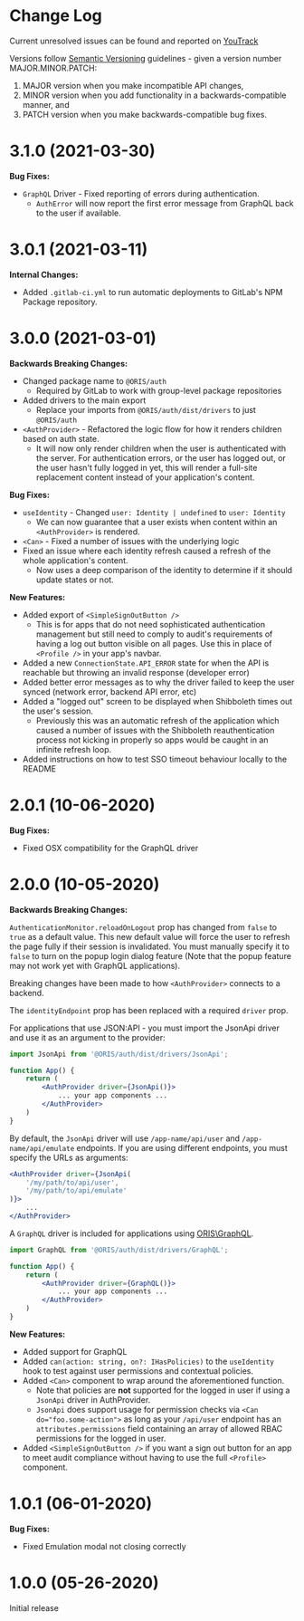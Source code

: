 # Change Log

Current unresolved issues can be found and reported on [YouTrack](https://ordevsvc01.rf.ohio-state.edu/youtrack/issues?q=%23oris\auth+%23Unresolved+)

Versions follow [Semantic Versioning](https://semver.org/) guidelines - given a version number MAJOR.MINOR.PATCH:

1. MAJOR version when you make incompatible API changes,
2. MINOR version when you add functionality in a backwards-compatible manner, and
3. PATCH version when you make backwards-compatible bug fixes.

# 3.1.0 (2021-03-30)

__Bug Fixes:__

* `GraphQL` Driver - Fixed reporting of errors during authentication.
    * `AuthError` will now report the first error message from GraphQL back to the user if available.


# 3.0.1 (2021-03-11)

__Internal Changes:__

* Added `.gitlab-ci.yml` to run automatic deployments to GitLab's NPM Package repository.


# 3.0.0 (2021-03-01)

__Backwards Breaking Changes:__

* Changed package name to `@ORIS/auth`
    * Required by GitLab to work with group-level package repositories
* Added drivers to the main export
  * Replace your imports from `@ORIS/auth/dist/drivers` to just `@ORIS/auth`
* `<AuthProvider>` - Refactored the logic flow for how it renders children based on auth state.
  * It will now only render children when the user is authenticated with the server. For authentication errors, or the user has logged out, or the user hasn't fully logged in yet, this will render a full-site replacement content instead of your application's content.

__Bug Fixes:__

* `useIdentity` - Changed `user: Identity | undefined` to `user: Identity`
    * We can now guarantee that a user exists when content within an `<AuthProvider>` is rendered.
* `<Can>` - Fixed a number of issues with the underlying logic
* Fixed an issue where each identity refresh caused a refresh of the whole application's content.
  * Now uses a deep comparison of the identity to determine if it should update states or not.

__New Features:__

* Added export of `<SimpleSignOutButton />`
    * This is for apps that do not need sophisticated authentication management but still need to comply to audit's requirements of having a log out button visible on all pages. Use this in place of `<Profile />` in your app's navbar.
* Added a new `ConnectionState.API_ERROR` state for when the API is reachable but throwing an invalid response (developer error)
* Added better error messages as to why the driver failed to keep the user synced (network error, backend API error, etc)
* Added a "logged out" screen to be displayed when Shibboleth times out the user's session.
  * Previously this was an automatic refresh of the application which caused a number of issues with the Shibboleth reauthentication process not kicking in properly so apps would be caught in an infinite refresh loop.
* Added instructions on how to test SSO timeout behaviour locally to the README


# 2.0.1 (10-06-2020)

__Bug Fixes:__

* Fixed OSX compatibility for the GraphQL driver

# 2.0.0 (10-05-2020)

__Backwards Breaking Changes:__

`AuthenticationMonitor.reloadOnLogout` prop has changed from `false` to `true` as a default value. This new default value will force the user to refresh the page fully if their session is invalidated. You must manually specify it to `false` to turn on the popup login dialog feature (Note that the popup feature may not work yet with GraphQL applications).

Breaking changes have been made to how `<AuthProvider>` connects to a backend.

The `identityEndpoint` prop has been replaced with a required `driver` prop.

For applications that use JSON:API - you must import the JsonApi driver and use it as an argument to the provider:

```jsx
import JsonApi from '@ORIS/auth/dist/drivers/JsonApi';

function App() {
    return (
        <AuthProvider driver={JsonApi()}>
            ... your app components ...
        </AuthProvider>
    )
}
```

By default, the `JsonApi` driver will use `/app-name/api/user` and `/app-name/api/emulate` endpoints. If you are using different endpoints, you must specify the URLs as arguments:

```jsx
<AuthProvider driver={JsonApi(
    '/my/path/to/api/user',
    '/my/path/to/api/emulate'
)}>
    ...
</AuthProvider>
```

A `GraphQL` driver is included for applications using [ORIS\GraphQL](https://code.osu.edu/oris/graphql).

```jsx
import GraphQL from '@ORIS/auth/dist/drivers/GraphQL';

function App() {
    return (
        <AuthProvider driver={GraphQL()}>
            ... your app components ...
        </AuthProvider>
    )
}
```

__New Features:__

* Added support for GraphQL
* Added `can(action: string, on?: IHasPolicies)` to the `useIdentity` hook to test against user permissions and contextual policies.
* Added `<Can>` component to wrap around the aforementioned function.
    * Note that policies are **not** supported for the logged in user if using a `JsonApi` driver in AuthProvider.
    * `JsonApi` does support usage for permission checks via `<Can do="foo.some-action">` as long as your `/api/user` endpoint has an `attributes.permissions` field containing an array of allowed RBAC permissions for the logged in user.
* Added `<SimpleSignOutButton />` if you want a sign out button for an app to meet audit compliance without having to use the full `<Profile>` component.


# 1.0.1 (06-01-2020)

__Bug Fixes:__

* Fixed Emulation modal not closing correctly

# 1.0.0 (05-26-2020)

Initial release
